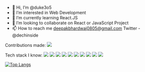- 👋 Hi, I’m @duke3o5
- 👀 I’m interested in Web Development
- 🌱 I’m currently learning React.JS
- 💞️ I’m looking to collaborate on React or JavaScript Project
- 📫 How to reach me deepakbhardwaj0805@gmail.com
Twitter - @dechinside

<!---
duke3o5/duke3o5 is a ✨ special ✨ repository because its `README.md` (this file) appears on your GitHub profile.
You can click the Preview link to take a look at your changes.
--->

Contributions made:
<img src="https://github-readme-stats.vercel.app/api?username=duke3o5&count_private=true&theme=radical&show_icons=true" />

Tech stack I know:
<img src="https://img.shields.io/badge/HTML-E34F26?logo=HTML5&logoColor=white&style=plastic" />
<img src="https://img.shields.io/badge/CSS3-1572B6?logo=CSS3&logoColor=white&style=plastic" />
<img src="https://img.shields.io/badge/JavaScript-F7DF1E?logo=JavaScript&logoColor=white&style=plastic" />
<img src="https://img.shields.io/badge/React.JS-61DAFB?logo=React&logoColor=white&style=plastic" />
<img src="https://img.shields.io/badge/GitHub-181717?logo=GitHub&logoColor=white&style=plastic" />
<img src="https://img.shields.io/badge/C-A8B9CC?logo=C&logoColor=white&style=plastic" />
<img src="https://img.shields.io/badge/Netlify-00C7B7?logo=Netlify&logoColor=white&style=plastic" />
<img src="https://img.shields.io/badge/npm-CB3837?logo=npm&logoColor=white&style=plastic" />
<img src="https://img.shields.io/badge/WordPress-21759B?logo=WordPress&logoColor=white&style=plastic" />
<img src="https://img.shields.io/badge/Adobe Photoshop-31A8FF?logo=Adobe Photoshop&logoColor=white&style=plastic" />


[![Top Langs](https://github-readme-stats.vercel.app/api/top-langs/?username=duke3o5)](https://github.com/anuraghazra/github-readme-stats)


